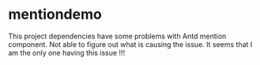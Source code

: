 # mentiondemo

This project dependencies have some problems with Antd mention component. Not able to figure out what is causing the issue. It seems that I am the only one having this issue !!!
